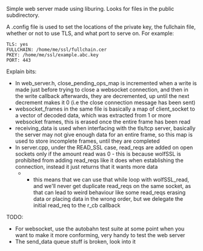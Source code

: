 Simple web server made using liburing.
Looks for files in the public subdirectory.

A .config file is used to set the locations of the private key, the fullchain file, whether or not to use TLS, and what port to serve on.
For example:
```
TLS: yes
FULLCHAIN: /home/me/ssl/fullchain.cer
PKEY: /home/me/ssl/example.abc.key
PORT: 443
```

Explain bits:
 - In web_server.h, close_pending_ops_map is incremented when a write is made just before trying to close a websocket connection, and then in the write callback afterwards, they are decremented, up until the next decrement makes it 0 (i.e the close connection message has been sent)
 - websocket_frames in the same file is basically a map of client_socket to a vector of decoded data, which was extracted from 1 or more websocket frames, this is erased once the entire frame has been read
 - receiving_data is used when interfacing with the tls/tcp server, basically the server may not give enough data for an entire frame, so this map is used to store incomplete frames, until they are completed
 - In server.cpp, under the READ_SSL case, read_reqs are added on open sockets only if the amount read was 0 - this is because wolfSSL is prohibited from adding read_reqs like it does when establishing the connection, instead it just returns that it wants more data
   - - this means that we can use that while loop with wolfSSL_read, and we'll never get duplicate read_reqs on the same socket, as that can lead to weird behaviour like some read_reqs erasing data or placing data in the wrong order, but we delegate the initial read_req to the r_cb callback

TODO:
 - For websocket, use the autobahn test suite at some point when you want to make it more conforming, very handy to test the web server
 - The send_data queue stuff is broken, look into it